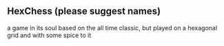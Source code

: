 ## HexChess (please suggest names)
a game in its soul based on the all time classic, but played on a hexagonal grid and with some spice to it
